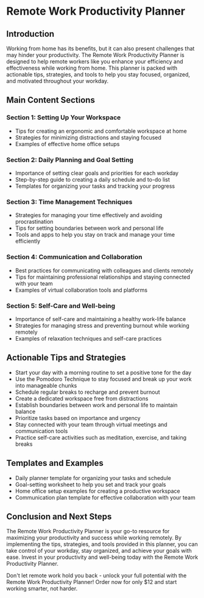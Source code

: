 # Remote Work Productivity Planner

## Introduction

Working from home has its benefits, but it can also present challenges that may hinder your productivity. The Remote Work Productivity Planner is designed to help remote workers like you enhance your efficiency and effectiveness while working from home. This planner is packed with actionable tips, strategies, and tools to help you stay focused, organized, and motivated throughout your workday.

## Main Content Sections

### Section 1: Setting Up Your Workspace
- Tips for creating an ergonomic and comfortable workspace at home
- Strategies for minimizing distractions and staying focused
- Examples of effective home office setups

### Section 2: Daily Planning and Goal Setting
- Importance of setting clear goals and priorities for each workday
- Step-by-step guide to creating a daily schedule and to-do list
- Templates for organizing your tasks and tracking your progress

### Section 3: Time Management Techniques
- Strategies for managing your time effectively and avoiding procrastination
- Tips for setting boundaries between work and personal life
- Tools and apps to help you stay on track and manage your time efficiently

### Section 4: Communication and Collaboration
- Best practices for communicating with colleagues and clients remotely
- Tips for maintaining professional relationships and staying connected with your team
- Examples of virtual collaboration tools and platforms

### Section 5: Self-Care and Well-being
- Importance of self-care and maintaining a healthy work-life balance
- Strategies for managing stress and preventing burnout while working remotely
- Examples of relaxation techniques and self-care practices

## Actionable Tips and Strategies

- Start your day with a morning routine to set a positive tone for the day
- Use the Pomodoro Technique to stay focused and break up your work into manageable chunks
- Schedule regular breaks to recharge and prevent burnout
- Create a dedicated workspace free from distractions
- Establish boundaries between work and personal life to maintain balance
- Prioritize tasks based on importance and urgency
- Stay connected with your team through virtual meetings and communication tools
- Practice self-care activities such as meditation, exercise, and taking breaks

## Templates and Examples

- Daily planner template for organizing your tasks and schedule
- Goal-setting worksheet to help you set and track your goals
- Home office setup examples for creating a productive workspace
- Communication plan template for effective collaboration with your team

## Conclusion and Next Steps

The Remote Work Productivity Planner is your go-to resource for maximizing your productivity and success while working remotely. By implementing the tips, strategies, and tools provided in this planner, you can take control of your workday, stay organized, and achieve your goals with ease. Invest in your productivity and well-being today with the Remote Work Productivity Planner.

Don't let remote work hold you back - unlock your full potential with the Remote Work Productivity Planner! Order now for only $12 and start working smarter, not harder.
